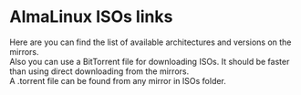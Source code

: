 # AlmaLinux ISOs links  
Here are you can find the list of available architectures and versions on the mirrors.  
Also you can use a BitTorrent file for downloading ISOs. It should be faster than using direct downloading from the mirrors.  
A .torrent file can be found from any mirror in ISOs folder.  

<Content :page-key="$site.pages.find(p => p.path === '/internal/isos.html').key"/>